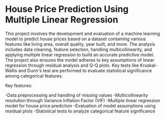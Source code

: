 # House Price Prediction Using Multiple Linear Regression

This project involves the development and evaluation of a machine learning model to predict house prices based on a dataset containing various features like living area, overall quality, year built, and more. The analysis includes data cleaning, feature selection, handling multicollinearity, and applying multiple linear regression to build an accurate predictive model. The project also ensures the model adheres to key assumptions of linear regression through residual analysis and Q-Q plots. Key tests like Kruskal-Wallis and Dunn's test are performed to evaluate statistical significance among categorical features.

Key features:  

  -Data preprocessing and handling of missing values
  -Multicollinearity resolution through Variance Inflation Factor (VIF)
  -Multiple linear regression model for house price prediction
  -Evaluation of model assumptions using residual plots
  -Statistical tests to analyze categorical feature significance
